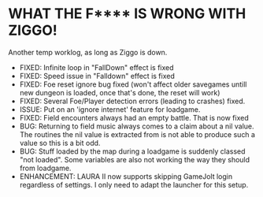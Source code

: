 # WHAT THE F**** IS WRONG WITH ZIGGO!

Another temp worklog, as long as Ziggo is down.


- FIXED: Infinite loop in "FallDown" effect is fixed
- FIXED: Speed issue in "Falldown" effect is fixed
- FIXED: Foe reset ignore bug fixed (won't affect older savegames untill new dungeon is loaded, once that's done, the reset will work)
- FIXED: Several Foe/Player detection errors (leading to crashes) fixed.
- ISSUE: Put on an 'ignore internet' feature for loadgame.
- FIXED: Field encounters always had an empty battle. That is now fixed
- BUG: Returning to field music always comes to a claim about a nil value. The routines the nil value is extracted from is not able to produce such a value so this is a bit odd.
- BUG: Stuff loaded by the map during a loadgame is suddenly classed "not loaded". Some variables are also not working the way they should from loadgame. 
- ENHANCEMENT: LAURA II now supports skipping GameJolt login regardless of settings. I only need to adapt the launcher for this setup.





